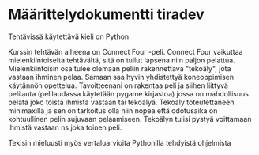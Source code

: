 # Määrittelydokumentti tiradev

Tehtävissä käytettävä kieli on Python.

Kurssin tehtävän aiheena on Connect Four -peli. Connect Four vaikuttaa mielenkiintoiselta tehtävältä, sitä on tullut lapsena niin paljon pelattua. 
Mielenkiintoisin osa tulee olemaan peliin rakennettava "tekoäly", jota vastaan ihminen pelaa. Samaan saa hyvin yhdistettyä koneoppimisen käytännön opettelua.
Tavoitteenani on rakentaa peli ja siihen liittyvä pelilauta (pelilaudassa käytetään pygame kirjastoa) jossa on mahdollisuus pelata joko toista ihmistä vastaan tai tekoälyä. Tekoäly toteutettaneen minimaxilla ja sen on tarkoitus olla niin nopea että odotusaika on kohtuullinen pelin sujuvaan pelaamiseen. Tekoälyn tulisi pystyä voittamaan ihmistä vastaan ns joka toinen peli.


Tekisin mieluusti myös vertaluarvioita Pythonilla tehdyistä ohjelmista
